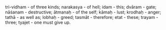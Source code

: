 tri-vidham - of three kinds; narakasya - of hell; idam - this; dvāram - gate; nāśanam - destructive; ātmanaḥ - of the self; kāmaḥ - lust; krodhaḥ - anger; tathā - as well as; lobhaḥ - greed; tasmāt - therefore; etat - these; trayam - three; tyajet - one must give up.